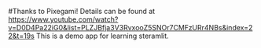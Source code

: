 #Thanks to Pixegami! Details can be found at https://www.youtube.com/watch?v=D0D4Pa22iG0&list=PLZJBfja3V3RvxooZ5SNOr7CMFzURr4NBs&index=22&t=19s
This is a demo app for learning steramlit.
